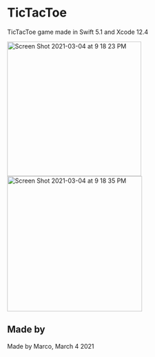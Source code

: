 # TicTacToe
TicTacToe game made in Swift 5.1 and Xcode 12.4

<img width="311" alt="Screen Shot 2021-03-04 at 9 18 23 PM" src="https://user-images.githubusercontent.com/50530429/110057800-37eac600-7d2f-11eb-941b-2d9480406ae5.png"><br /><img width="313" alt="Screen Shot 2021-03-04 at 9 18 35 PM" src="https://user-images.githubusercontent.com/50530429/110057829-46d17880-7d2f-11eb-9f49-0868d341f847.png">



## Made by
Made by Marco, March 4 2021
